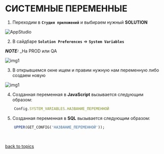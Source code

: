 # СИСТЕМНЫЕ ПЕРЕМЕННЫЕ

1. Переходим в **`Студия приложений`** и выбираем нужный **SOLUTION**

![AppStudio](https://github.com/CrappyCodeMaker/ECCENTEX-KNOWLEGE/blob/main/Content/IMG/AppStudio.png?raw=true)

2. В сайдбаре **`Solution Preferences`** => **`System Variables`**

**_NOTE:_** _На PROD или QA

![img1](https://github.com/CrappyCodeMaker/ECCENTEX-KNOWLEGE/blob/main/Content/7%20System%20Variables/IMG/1.png?raw=true)


3. В открывшемся окне ищем и правим нужную нам переменную либо создаем новую

![img1](https://github.com/CrappyCodeMaker/ECCENTEX-KNOWLEGE/blob/main/Content/7%20System%20Variables/IMG/1.png?raw=true)

4. Созданная переменная в **JavaScript** вызывается следующим образом:

```JavaScript
    Config.SYSTEM_VARIABLES.НАЗВАНИЕ_ПЕРЕМЕННОЙ
```


5. Созданная переменная в **SQL** вызывается следующим образом:

```SQL
    UPPER(GET_CONFIG('НАЗВАНИЕ_ПЕРЕМЕННОЙ'));
```


<br/>

[back to topics](https://github.com/CrappyCodeMaker/ECCENTEX-KNOWLEGE/blob/main/Content/0%20Topics/README.md)